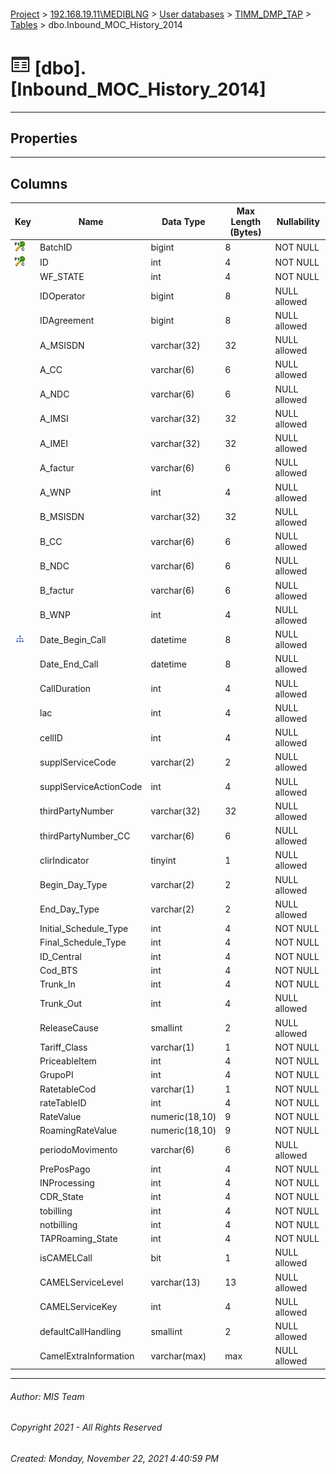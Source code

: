 #### 

[Project](../../../../index.md) > [192.168.19.11\\MEDIBLNG](../../../index.md) > [User databases](../../index.md) > [TIMM_DMP_TAP](../index.md) > [Tables](Tables.md) > dbo.Inbound_MOC_History_2014

# ![Tables](../../../../Images/Table32.png) [dbo].[Inbound_MOC_History_2014]

---

## <a name="#properties"></a>Properties



---

## <a name="#columns"></a>Columns

| Key | Name | Data Type | Max Length (Bytes) | Nullability |
|---|---|---|---|---|
| [![Cluster Primary Key PK_DMP_Inbound_MOC_History_2014: BatchID\ID](../../../../Images/pkcluster.png)](#indexes) | BatchID | bigint | 8 | NOT NULL |
| [![Cluster Primary Key PK_DMP_Inbound_MOC_History_2014: BatchID\ID](../../../../Images/pkcluster.png)](#indexes) | ID | int | 4 | NOT NULL |
|  | WF_STATE | int | 4 | NOT NULL |
|  | IDOperator | bigint | 8 | NULL allowed |
|  | IDAgreement | bigint | 8 | NULL allowed |
|  | A_MSISDN | varchar(32) | 32 | NULL allowed |
|  | A_CC | varchar(6) | 6 | NULL allowed |
|  | A_NDC | varchar(6) | 6 | NULL allowed |
|  | A_IMSI | varchar(32) | 32 | NULL allowed |
|  | A_IMEI | varchar(32) | 32 | NULL allowed |
|  | A_factur | varchar(6) | 6 | NULL allowed |
|  | A_WNP | int | 4 | NULL allowed |
|  | B_MSISDN | varchar(32) | 32 | NULL allowed |
|  | B_CC | varchar(6) | 6 | NULL allowed |
|  | B_NDC | varchar(6) | 6 | NULL allowed |
|  | B_factur | varchar(6) | 6 | NULL allowed |
|  | B_WNP | int | 4 | NULL allowed |
| [![Indexes IX_DATE_BEGIN_CALL](../../../../Images/Index.png)](#indexes) | Date_Begin_Call | datetime | 8 | NULL allowed |
|  | Date_End_Call | datetime | 8 | NULL allowed |
|  | CallDuration | int | 4 | NULL allowed |
|  | lac | int | 4 | NULL allowed |
|  | cellID | int | 4 | NULL allowed |
|  | supplServiceCode | varchar(2) | 2 | NULL allowed |
|  | supplServiceActionCode | int | 4 | NULL allowed |
|  | thirdPartyNumber | varchar(32) | 32 | NULL allowed |
|  | thirdPartyNumber_CC | varchar(6) | 6 | NULL allowed |
|  | clirIndicator | tinyint | 1 | NULL allowed |
|  | Begin_Day_Type | varchar(2) | 2 | NULL allowed |
|  | End_Day_Type | varchar(2) | 2 | NULL allowed |
|  | Initial_Schedule_Type | int | 4 | NOT NULL |
|  | Final_Schedule_Type | int | 4 | NOT NULL |
|  | ID_Central | int | 4 | NOT NULL |
|  | Cod_BTS | int | 4 | NOT NULL |
|  | Trunk_In | int | 4 | NOT NULL |
|  | Trunk_Out | int | 4 | NULL allowed |
|  | ReleaseCause | smallint | 2 | NULL allowed |
|  | Tariff_Class | varchar(1) | 1 | NOT NULL |
|  | PriceableItem | int | 4 | NOT NULL |
|  | GrupoPI | int | 4 | NOT NULL |
|  | RatetableCod | varchar(1) | 1 | NOT NULL |
|  | rateTableID | int | 4 | NOT NULL |
|  | RateValue | numeric(18,10) | 9 | NOT NULL |
|  | RoamingRateValue | numeric(18,10) | 9 | NOT NULL |
|  | periodoMovimento | varchar(6) | 6 | NULL allowed |
|  | PrePosPago | int | 4 | NOT NULL |
|  | INProcessing | int | 4 | NOT NULL |
|  | CDR_State | int | 4 | NOT NULL |
|  | tobilling | int | 4 | NOT NULL |
|  | notbilling | int | 4 | NOT NULL |
|  | TAPRoaming_State | int | 4 | NOT NULL |
|  | isCAMELCall | bit | 1 | NULL allowed |
|  | CAMELServiceLevel | varchar(13) | 13 | NULL allowed |
|  | CAMELServiceKey | int | 4 | NULL allowed |
|  | defaultCallHandling | smallint | 2 | NULL allowed |
|  | CamelExtraInformation | varchar(max) | max | NULL allowed |


---

###### Author:  MIS Team

###### Copyright 2021 - All Rights Reserved

###### Created: Monday, November 22, 2021 4:40:59 PM

